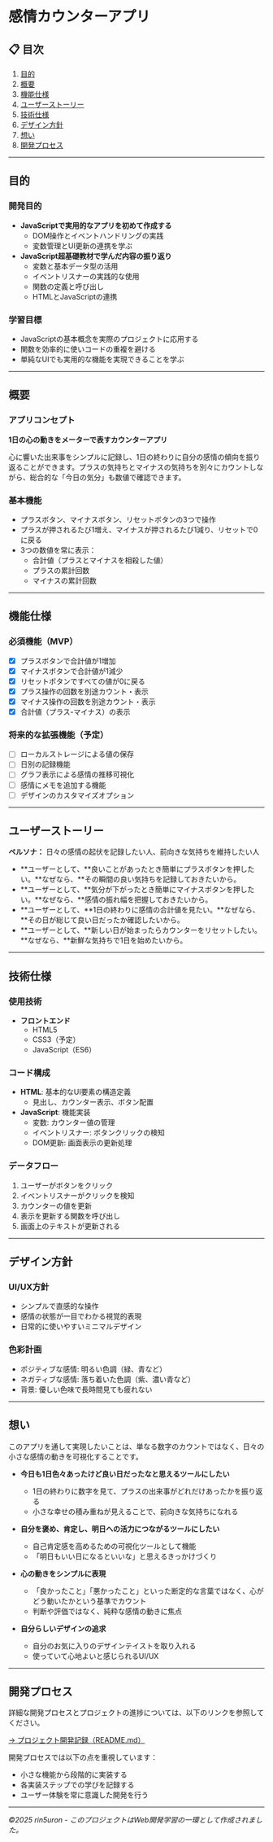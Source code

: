 # 感情カウンターアプリ

## 📋 目次
1. [目的](#目的)
2. [概要](#概要)
3. [機能仕様](#機能仕様)
4. [ユーザーストーリー](#ユーザーストーリー)
5. [技術仕様](#技術仕様)
6. [デザイン方針](#デザイン方針)
7. [想い](#想い)
8. [開発プロセス](#開発プロセス)

---

## 目的

### 開発目的
- **JavaScriptで実用的なアプリを初めて作成する**
  - DOM操作とイベントハンドリングの実践
  - 変数管理とUI更新の連携を学ぶ
- **JavaScript超基礎教材で学んだ内容の振り返り**
  - 変数と基本データ型の活用
  - イベントリスナーの実践的な使用
  - 関数の定義と呼び出し
  - HTMLとJavaScriptの連携

### 学習目標
- JavaScriptの基本概念を実際のプロジェクトに応用する
- 関数を効率的に使いコードの重複を避ける
- 単純なUIでも実用的な機能を実現できることを学ぶ

---

## 概要

### アプリコンセプト
**1日の心の動きをメーターで表すカウンターアプリ**

心に響いた出来事をシンプルに記録し、1日の終わりに自分の感情の傾向を振り返ることができます。プラスの気持ちとマイナスの気持ちを別々にカウントしながら、総合的な「今日の気分」も数値で確認できます。

### 基本機能
- プラスボタン、マイナスボタン、リセットボタンの3つで操作
- プラスが押されるたび1増え、マイナスが押されるたび1減り、リセットで0に戻る
- 3つの数値を常に表示：
  - 合計値（プラスとマイナスを相殺した値）
  - プラスの累計回数
  - マイナスの累計回数

---

## 機能仕様

### 必須機能（MVP）
- [x] プラスボタンで合計値が1増加
- [x] マイナスボタンで合計値が1減少
- [x] リセットボタンですべての値が0に戻る
- [x] プラス操作の回数を別途カウント・表示
- [x] マイナス操作の回数を別途カウント・表示
- [x] 合計値（プラス-マイナス）の表示

### 将来的な拡張機能（予定）
- [ ] ローカルストレージによる値の保存
- [ ] 日別の記録機能
- [ ] グラフ表示による感情の推移可視化
- [ ] 感情にメモを追加する機能
- [ ] デザインのカスタマイズオプション

---

## ユーザーストーリー

**ペルソナ：** 日々の感情の起伏を記録したい人、前向きな気持ちを維持したい人

- **ユーザーとして、**良いことがあったとき簡単にプラスボタンを押したい。**なぜなら、**その瞬間の良い気持ちを記録しておきたいから。
- **ユーザーとして、**気分が下がったとき簡単にマイナスボタンを押したい。**なぜなら、**感情の振れ幅を把握しておきたいから。
- **ユーザーとして、**1日の終わりに感情の合計値を見たい。**なぜなら、**その日が総じて良い日だったか確認したいから。
- **ユーザーとして、**新しい日が始まったらカウンターをリセットしたい。**なぜなら、**新鮮な気持ちで1日を始めたいから。

---

## 技術仕様

### 使用技術
- **フロントエンド**
  - HTML5
  - CSS3（予定）
  - JavaScript（ES6）

### コード構成
- **HTML**: 基本的なUI要素の構造定義
  - 見出し、カウンター表示、ボタン配置
- **JavaScript**: 機能実装
  - 変数: カウンター値の管理
  - イベントリスナー: ボタンクリックの検知
  - DOM更新: 画面表示の更新処理

### データフロー
1. ユーザーがボタンをクリック
2. イベントリスナーがクリックを検知
3. カウンターの値を更新
4. 表示を更新する関数を呼び出し
5. 画面上のテキストが更新される

---

## デザイン方針

### UI/UX方針
- シンプルで直感的な操作
- 感情の状態が一目でわかる視覚的表現
- 日常的に使いやすいミニマルデザイン

### 色彩計画
- ポジティブな感情: 明るい色調（緑、青など）
- ネガティブな感情: 落ち着いた色調（紫、濃い青など）
- 背景: 優しい色味で長時間見ても疲れない

---

## 想い

このアプリを通して実現したいことは、単なる数字のカウントではなく、日々の小さな感情の動きを可視化することです。

- **今日も1日色々あったけど良い日だったなと思えるツールにしたい**
  - 1日の終わりに数字を見て、プラスの出来事がどれだけあったかを振り返る
  - 小さな幸せの積み重ねが見えることで、前向きな気持ちになれる

- **自分を褒め、肯定し、明日への活力につながるツールにしたい**
  - 自己肯定感を高めるための可視化ツールとして機能
  - 「明日もいい日になるといいな」と思えるきっかけづくり

- **心の動きをシンプルに表現**
  - 「良かったこと」「悪かったこと」といった断定的な言葉ではなく、心がどう動いたかという基準でカウント
  - 判断や評価ではなく、純粋な感情の動きに焦点

- **自分らしいデザインの追求**
  - 自分のお気に入りのデザインテイストを取り入れる
  - 使っていて心地よいと感じられるUI/UX

---

## 開発プロセス

詳細な開発プロセスとプロジェクトの進捗については、以下のリンクを参照してください。

[→ プロジェクト開発記録（README.md）](../../../README.md#ネガポジ感情カウンター)

開発プロセスでは以下の点を重視しています：
- 小さな機能から段階的に実装する
- 各実装ステップでの学びを記録する
- ユーザー体験を常に意識した開発を行う

---

*©2025 rin5uron - このプロジェクトはWeb開発学習の一環として作成されました。* 